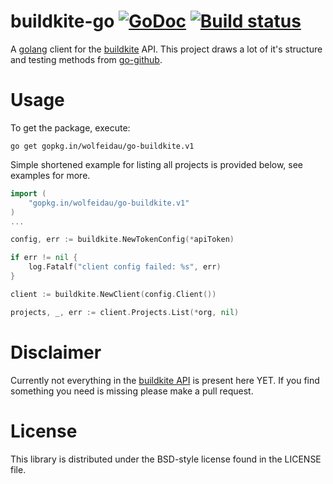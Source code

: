# buildkite-go [![GoDoc](https://img.shields.io/badge/godoc-Reference-brightgreen.svg?style=flat)](http://godoc.org/github.com/wolfeidau/go-buildkite) [![Build status](https://badge.buildkite.com/f7561b01d3f2886b819d0825464bf9a3c90cd0d0a1a96a517d.svg)](https://buildkite.com/mark-at-wolfe-dot-id-dot-au/go-buildkite)

A [golang](http://golang.org) client for the [buildkite](https://buildkite.com/) API. This project draws a lot of it's structure and testing methods from [go-github](https://github.com/google/go-github).

# Usage

To get the package, execute:

```
go get gopkg.in/wolfeidau/go-buildkite.v1
```

Simple shortened example for listing all projects is provided below, see examples for more.

```go
import (
    "gopkg.in/wolfeidau/go-buildkite.v1"
)
...

config, err := buildkite.NewTokenConfig(*apiToken)

if err != nil {
	log.Fatalf("client config failed: %s", err)
}

client := buildkite.NewClient(config.Client())

projects, _, err := client.Projects.List(*org, nil)

```

# Disclaimer

Currently not everything in the [buildkite API](https://buildkite.com/docs/api/) is present here YET. If
you find something you need is missing please make a pull request.

# License

This library is distributed under the BSD-style license found in the LICENSE file.
